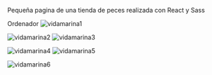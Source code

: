 Pequeña pagina de una tienda de peces realizada con React y Sass


Ordenador
![vidamarina1](https://github.com/DiegoBraseroSanchez/VidaMarina/assets/129300180/3652db29-c4c3-429d-8c68-fde14fcca0ae)

![vidamarina2](https://github.com/DiegoBraseroSanchez/VidaMarina/assets/129300180/f9a7364e-7aa6-437f-9802-cca7ef88ae74)
![vidamarina3](https://github.com/DiegoBraseroSanchez/VidaMarina/assets/129300180/61854b8f-7c04-44b5-bb41-37478f8aee99)


![vidamarina4](https://github.com/DiegoBraseroSanchez/VidaMarina/assets/129300180/1ca4295b-2d2e-4a90-a236-e362cf86205e)
![vidamarina5](https://github.com/DiegoBraseroSanchez/VidaMarina/assets/129300180/efaefae0-1e55-47f6-b883-35291e9de2a5)

![vidamarina6](https://github.com/DiegoBraseroSanchez/VidaMarina/assets/129300180/525163a8-9457-44c1-b242-caef6654e8c0)

